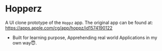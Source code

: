# Hopperz
A UI clone prototype of the `Hoppz` app. The original app can be found at: https://apps.apple.com/cg/app/hoppz/id1574190122


* Built for learning purpose, Apprehending real world Applications in my own way😇.
